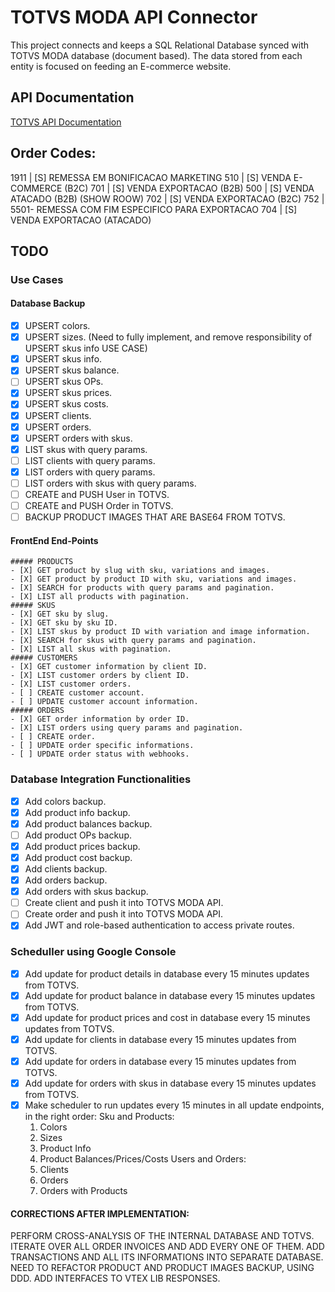 # TOTVS MODA API Connector

This project connects and keeps a SQL Relational Database synced with TOTVS MODA database (document based). The data stored from each entity is focused on feeding an E-commerce website.

## API Documentation

[TOTVS API Documentation](https://tdn.totvs.com.br/pages/releaseview.action?pageId=532385018)

## Order Codes:
 1911           | [S] REMESSA EM BONIFICACAO MARKETING
 510            | [S] VENDA E-COMMERCE (B2C)
 701            | [S] VENDA EXPORTACAO (B2B)
 500            | [S] VENDA ATACADO (B2B) (SHOW ROOW)
 702            | [S] VENDA EXPORTACAO (B2C)
 752            | 5501- REMESSA COM FIM ESPECIFICO PARA EXPORTACAO
 704            | [S] VENDA EXPORTACAO (ATACADO)

## TODO

### Use Cases
  #### Database Backup 
  - [X] UPSERT colors.
  - [X] UPSERT sizes. (Need to fully implement, and remove responsibility of UPSERT skus info USE CASE)
  - [X] UPSERT skus info.
  - [X] UPSERT skus balance.
  - [ ] UPSERT skus OPs.
  - [X] UPSERT skus prices.
  - [X] UPSERT skus costs.
  - [X] UPSERT clients.
  - [X] UPSERT orders.
  - [X] UPSERT orders with skus.
  - [X] LIST skus with query params.
  - [ ] LIST clients with query params.
  - [X] LIST orders with query params.
  - [ ] LIST orders with skus with query params.
  - [ ] CREATE and PUSH User in TOTVS.
  - [ ] CREATE and PUSH Order in TOTVS.
  - [ ] BACKUP PRODUCT IMAGES THAT ARE BASE64 FROM TOTVS.

  #### FrontEnd End-Points 
    ##### PRODUCTS
    - [X] GET product by slug with sku, variations and images.
    - [X] GET product by product ID with sku, variations and images.
    - [X] SEARCH for products with query params and pagination.
    - [X] LIST all products with pagination.
    ##### SKUS
    - [X] GET sku by slug.
    - [X] GET sku by sku ID.
    - [X] LIST skus by product ID with variation and image information.
    - [X] SEARCH for skus with query params and pagination.
    - [X] LIST all skus with pagination.
    ##### CUSTOMERS
    - [X] GET customer information by client ID.
    - [X] LIST customer orders by client ID.
    - [X] LIST customer orders.
    - [ ] CREATE customer account.
    - [ ] UPDATE customer account information.
    ##### ORDERS
    - [X] GET order information by order ID.
    - [X] LIST orders using query params and pagination.
    - [ ] CREATE order.
    - [ ] UPDATE order specific informations.
    - [ ] UPDATE order status with webhooks.


### Database Integration Functionalities
- [X] Add colors backup.
- [X] Add product info backup.
- [X] Add product balances backup.
- [ ] Add product OPs backup.
- [X] Add product prices backup.
- [X] Add product cost backup.
- [X] Add clients backup.
- [X] Add orders backup.
- [X] Add orders with skus backup.
- [ ] Create client and push it into TOTVS MODA API.
- [ ] Create order and push it into TOTVS MODA API.
- [X] Add JWT and role-based authentication to access private routes.

### Scheduller using Google Console
- [X] Add update for product details in database every 15 minutes updates from TOTVS.
- [X] Add update for product balance in database every 15 minutes updates from TOTVS.
- [X] Add update for product prices and cost in database every 15 minutes updates from TOTVS.
- [X] Add update for clients in database every 15 minutes updates from TOTVS.
- [X] Add update for orders in database every 15 minutes updates from TOTVS.
- [X] Add update for orders with skus in database every 15 minutes updates from TOTVS.
- [X] Make scheduler to run updates every 15 minutes in all update endpoints, in the right order:
  Sku and Products:
  1. Colors
  2. Sizes
  3. Product Info
  4. Product Balances/Prices/Costs
  Users and Orders:
  1. Clients
  2. Orders
  3. Orders with Products

#### CORRECTIONS AFTER IMPLEMENTATION:
PERFORM CROSS-ANALYSIS OF THE INTERNAL DATABASE AND TOTVS.
ITERATE OVER ALL ORDER INVOICES AND ADD EVERY ONE OF THEM.
ADD TRANSACTIONS AND ALL ITS INFORMATIONS INTO SEPARATE DATABASE.
NEED TO REFACTOR PRODUCT AND PRODUCT IMAGES BACKUP, USING DDD.
ADD INTERFACES TO VTEX LIB RESPONSES.

